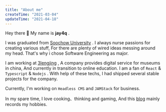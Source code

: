 ```yaml
---
title: "About me"
createTime: "2021-03-04"
updateTime: "2021-04-18"
---
```


Hey there 👋 My name is **jay4q** .

I was graduated from [Soochow University](https://www.suda.edu.cn/) . I always nurse passions for creating various stuff, For there are plenty of wired ideas messing around my head. That's why i chose Software Engineering as major.

I am working at [3lengjing](https://www.3lengjing.com/home) , A company provides digital service for museums in china, And currently in transition to online education. I am a fan of `React` & `Typescript` & `Nodejs` . With help of these techs, I had shipped several stable projects for the company.

Currently, I'm working on `Headless CMS` and `JAMStack` for business.

In my spare time, I love cooking、thinking and gaming, And this [blog](https://github.com/jay4q/blog) mainly records my hobbies.
